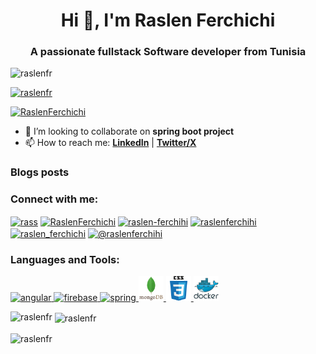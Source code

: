 <h1 align="center">Hi 👋, I'm Raslen Ferchichi</h1>
<h3 align="center">A passionate fullstack Software developer from Tunisia</h3>

<p align="left"> <img src="https://komarev.com/ghpvc/?username=raslenfr&label=Profile%20views&color=0e75b6&style=flat" alt="raslenfr" /> </p>

<p align="left"> <a href="https://github.com/ryo-ma/github-profile-trophy"><img src="https://github-profile-trophy.vercel.app/?username=raslenfr" alt="raslenfr" /></a> </p>

<p align="left"> <a href="https://x.com/RaslenFerchichi" target="blank"><img src="https://img.shields.io/twitter/follow/RaslenFerchichi?logo=x&style=for-the-badge&color=000000" alt="RaslenFerchichi" /></a> </p>

- 👯 I’m looking to collaborate on **spring boot project**  
- 📫 How to reach me: **[LinkedIn](https://www.linkedin.com/in/raslen-ferchihi/)** | **[Twitter/X](https://x.com/RaslenFerchichi)**

### Blogs posts
<!-- BLOG-POST-LIST:START -->
<!-- BLOG-POST-LIST:END -->

<h3 align="left">Connect with me:</h3>
<p align="left">
<a href="https://dev.to/rass" target="blank"><img align="center" src="https://raw.githubusercontent.com/rahuldkjain/github-profile-readme-generator/master/src/images/icons/Social/devto.svg" alt="rass" height="30" width="40" /></a>
<a href="https://x.com/RaslenFerchichi" target="blank"><img align="center" src="https://raw.githubusercontent.com/rahuldkjain/github-profile-readme-generator/master/src/images/icons/Social/x.svg" alt="RaslenFerchichi" height="30" width="40" /></a>
<a href="https://www.linkedin.com/in/raslen-ferchihi/" target="blank"><img align="center" src="https://raw.githubusercontent.com/rahuldkjain/github-profile-readme-generator/master/src/images/icons/Social/linked-in-alt.svg" alt="raslen-ferchihi" height="30" width="40" /></a>
<a href="https://www.facebook.com/raslenferchihi/" target="blank"><img align="center" src="https://raw.githubusercontent.com/rahuldkjain/github-profile-readme-generator/master/src/images/icons/Social/facebook.svg" alt="raslenferchihi" height="30" width="40" /></a>
<a href="https://instagram.com/raslen_ferchichi" target="blank"><img align="center" src="https://raw.githubusercontent.com/rahuldkjain/github-profile-readme-generator/master/src/images/icons/Social/instagram.svg" alt="raslen_ferchichi" height="30" width="40" /></a>
<a href="https://www.youtube.com/@raslenferchihi" target="blank"><img align="center" src="https://raw.githubusercontent.com/rahuldkjain/github-profile-readme-generator/master/src/images/icons/Social/youtube.svg" alt="@raslenferchihi" height="30" width="40" /></a>
<!-- Discord link removed since it wasn't working -->
</p>

<h3 align="left">Languages and Tools:</h3>
<p align="left"> 
  <a href="https://angular.io" target="_blank" rel="noreferrer"> <img src="https://angular.io/assets/images/logos/angular/angular.svg" alt="angular" width="40" height="40"/> </a>
  <a href="https://firebase.google.com/" target="_blank" rel="noreferrer"> <img src="https://www.vectorlogo.zone/logos/firebase/firebase-icon.svg" alt="firebase" width="40" height="40"/> </a>
  <a href="https://spring.io/" target="_blank" rel="noreferrer"> <img src="https://www.vectorlogo.zone/logos/springio/springio-icon.svg" alt="spring" width="40" height="40"/> </a>
  <a href="https://www.mongodb.com/" target="_blank" rel="noreferrer"> <img src="https://raw.githubusercontent.com/devicons/devicon/master/icons/mongodb/mongodb-original-wordmark.svg" alt="mongodb" width="40" height="40"/> </a>
  <!-- Keep all other original tool icons below -->
  <a href="https://www.w3schools.com/css/" target="_blank" rel="noreferrer"> <img src="https://raw.githubusercontent.com/devicons/devicon/master/icons/css3/css3-original-wordmark.svg" alt="css3" width="40" height="40"/> </a>
  <a href="https://www.docker.com/" target="_blank" rel="noreferrer"> <img src="https://raw.githubusercontent.com/devicons/devicon/master/icons/docker/docker-original-wordmark.svg" alt="docker" width="40" height="40"/> </a>
  <!-- ... (all your other original tools remain unchanged) ... -->
</p>

<p><img align="left" src="https://github-readme-stats.vercel.app/api/top-langs?username=raslenfr&show_icons=true&locale=en&layout=compact" alt="raslenfr" /></p>

<p>&nbsp;<img align="center" src="https://github-readme-stats.vercel.app/api?username=raslenfr&show_icons=true&locale=en" alt="raslenfr" /></p>

<p><img align="center" src="https://github-readme-streak-stats.herokuapp.com/?user=raslenfr&" alt="raslenfr" /></p>
